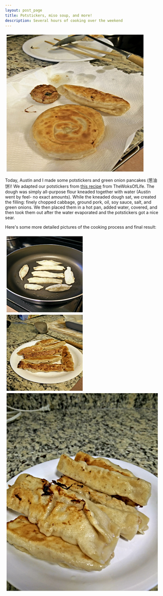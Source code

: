 ```yaml
---
layout: post_page
title: Potstickers, miso soup, and more!
description: Several hours of cooking over the weekend
---
```


<div style="line-height:0;padding:4px 0 0 1px;">
<a href="Images/2015.02.08/food_trio.jpg" style="display:inline-block;margin:3px;text-decoration:none;"> 
<img alt="Photo: Banana Bread" height="450" src="Images/2015.02.08/food_trio.jpg" title="Banana Bread" width="450" style="padding:1px;">
</a>
</div>

Today, Austin and I made some potstickers and green onion pancakes (葱油饼)! We adapted our potstickers from [this recipe](http://thewoksoflife.com/2014/11/easiest-pork-and-cabbage-potstickers-ever/) from TheWoksOfLife. The dough was simply all-purpose flour kneaded together with water (Austin went by feel- no exact amounts). While the kneaded dough sat, we created the filling: finely chopped cabbage, ground pork, oil, soy sauce, salt, and green onions. We then placed them in a hot pan, added water, covered, and then took them out after the water evaporated and the potstickers got a nice sear. 

Here's some more detailed pictures of the cooking process and final result:

<div style="line-height:0;padding:4px 0 0 1px;">
<a href="Images/2015.02.08/potstickers_cooking.jpg" style="display:inline-block;margin:3px;text-decoration:none;"> 
<img alt="Photo: Banana Bread" height="250" src="Images/2015.02.08/potstickers_cooking.jpg" title="Banana Bread" width="250" style="padding:1px;">
</a>
<a href="Images/2015.02.08/potstickers.jpg" style="display:inline-block;margin:3px;text-decoration:none;"> 
<img alt="Photo: Banana Bread" height="250" src="Images/2015.02.08/potstickers.jpg" title="Banana Bread" width="250" style="padding:1px;">
</a>
<a href="Images/2015.02.08/potstickers_2.jpg" style="display:inline-block;margin:3px;text-decoration:none;"> 
<img alt="Photo: Banana Bread" height="650" src="Images/2015.02.08/potstickers_2.jpg" title="Banana Bread" width="850" style="padding:1px;">
</a>
</div>